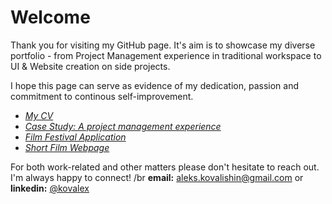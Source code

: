 # Welcome
Thank you for visiting my GitHub page. It's aim is to showcase my diverse portfolio - from Project Management experience in traditional workspace to UI & Website creation on side projects.

I hope this page can serve as evidence of my dedication, passion and commitment to continous self-improvement.

- [*My CV*](Alex%20Kovalishin%20CV.pdf)
- [*Case Study: A project management experience*](Case%20Study%20Beder.pdf)  
- [*Film Festival Application*](Olga%20Neff%20festival%20application.pdf)
- [*Short Film Webpage*](https://whispersmovie.framer.ai)

For both work-related and other matters please don't hesitate to reach out. I'm always happy to connect! /br
**email:** aleks.kovalishin@gmail.com or **linkedin:** [@kovalex](https://www.linkedin.com/in/kovalex/)  
